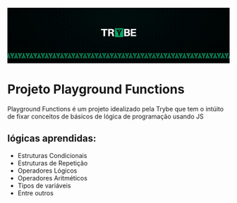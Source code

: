 ![Banner da Trybe](./trybe-banner.jpeg)
# Projeto Playground Functions

Playground Functions é um projeto idealizado pela Trybe que tem o intúito de fixar conceitos de básicos de lógica de programação usando JS

## lógicas aprendidas:
* Estruturas Condicionais
* Estruturas de Repetição
* Operadores Lógicos
* Operadores Aritméticos
* Tipos de variáveis
* Entre outros